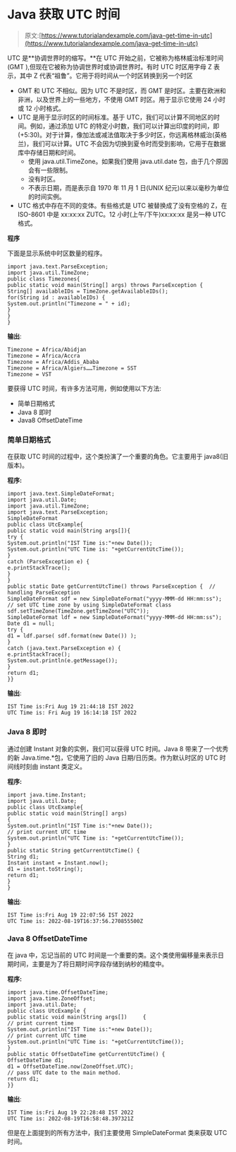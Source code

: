 # Java 获取 UTC 时间

> 原文:[https://www.tutorialandexample.com/java-get-time-in-utc](https://www.tutorialandexample.com/java-get-time-in-utc)

UTC 是**协调世界时的缩写。**在 UTC 开始之前，它被称为格林威治标准时间(GMT ),但现在它被称为协调世界时或协调世界时。有时 UTC 时区用字母 Z 表示，其中 Z 代表“祖鲁”。它用于将时间从一个时区转换到另一个时区

*   GMT 和 UTC 不相似。因为 UTC 不是时区，而 GMT 是时区。主要在欧洲和非洲，以及世界上的一些地方，不使用 GMT 时区。用于显示它使用 24 小时或 12 小时格式。
*   UTC 是用于显示时区的时间标准。基于 UTC，我们可以计算不同地区的时间。例如，通过添加 UTC 的特定小时数，我们可以计算出印度的时间，即(+5:30)。对于计算，像加法或减法值取决于多少时区，你远离格林威治(英格兰)，我们可以计算。UTC 不会因为切换到夏令时而受到影响，它用于在数据库中存储日期和时间。
    *   使用 java.util.TimeZone。如果我们使用 java.util.date 包，由于几个原因会有一些限制。
    *   没有时区。
    *   不表示日期，而是表示自 1970 年 11 月 1 日(UNIX 纪元)以来以毫秒为单位的时间实例。
*   UTC 格式中存在不同的变体。有些格式是 UTC 被替换成了没有空格的 Z，在 ISO-8601 中是 xx:xx:xx ZUTC。12 小时(上午/下午)xx:xx:xx 是另一种 UTC 格式。

**程序**

下面是显示系统中时区数量的程序。

```
import java.text.ParseException;
import java.util.TimeZone;
public class Timezones{
public static void main(String[] args) throws ParseException {
String[] availableIDs = TimeZone.getAvailableIDs();
for(String id : availableIDs) {
System.out.println("Timezone = " + id);
}
}
} 
```

**输出**:

```
Timezone = Africa/Abidjan
Timezone = Africa/Accra
Timezone = Africa/Addis_Ababa
Timezone = Africa/Algiers……Timezone = SST
Timezone = VST 
```

要获得 UTC 时间，有许多方法可用，例如使用以下方法:

*   简单日期格式
*   Java 8 即时
*   Java8 OffsetDateTime

### 简单日期格式

在获取 UTC 时间的过程中，这个类扮演了一个重要的角色。它主要用于 java8(旧版本)。

**程序:**

```
import java.text.SimpleDateFormat;
import java.util.Date;
import java.util.TimeZone;
import java.text.ParseException;
SimpleDateFormat
public class UtcExample{
public static void main(String args[]){
try {
System.out.println("IST Time is:"+new Date());
System.out.println("UTC Time is: "+getCurrentUtcTime());
}
catch (ParseException e) {
e.printStackTrace();
}
}
public static Date getCurrentUtcTime() throws ParseException {  // handling ParseException
SimpleDateFormat sdf = new SimpleDateFormat("yyyy-MMM-dd HH:mm:ss");
// set UTC time zone by using SimpleDateFormat class
sdf.setTimeZone(TimeZone.getTimeZone("UTC"));
SimpleDateFormat ldf = new SimpleDateFormat("yyyy-MMM-dd HH:mm:ss");
Date d1 = null;
try {
d1 = ldf.parse( sdf.format(new Date()) );
}
catch (java.text.ParseException e) {
e.printStackTrace();
System.out.println(e.getMessage());
}
return d1;
}} 
```

**输出**:

```
IST Time is:Fri Aug 19 21:44:18 IST 2022
UTC Time is: Fri Aug 19 16:14:18 IST 2022
```

### Java 8 即时

通过创建 Instant 对象的实例，我们可以获得 UTC 时间。Java 8 带来了一个优秀的新 Java.time.*包，它使用了旧的 Java 日期/日历类。作为默认时区的 UTC 时间线时刻由 instant 类定义。

**程序:**

```
import java.time.Instant;
import java.util.Date;
public class UtcExample{
public static void main(String[] args)
{
System.out.println("IST Time is:"+new Date());
// print current UTC time
System.out.println("UTC Time is: "+getCurrentUtcTime());
}
public static String getCurrentUtcTime() {
String d1;
Instant instant = Instant.now();
d1 = instant.toString();
return d1;
}
}
```

**输出**:

```
IST Time is:Fri Aug 19 22:07:56 IST 2022
UTC Time is: 2022-08-19T16:37:56.270855500Z
```

### Java 8 OffsetDateTime

在 java 中，忘记当前的 UTC 时间是一个重要的类。这个类使用偏移量来表示日期时间，主要是为了将日期时间字段存储到纳秒的精度中。

**程序:**

```
import java.time.OffsetDateTime;
import java.time.ZoneOffset;
import java.util.Date;
public class UtcExample {
public static void main(String args[])     {
// print current time
System.out.println("IST Time is:"+new Date());
// print current UTC time
System.out.println("UTC Time is: "+getCurrentUtcTime());
}
public static OffsetDateTime getCurrentUtcTime() {
OffsetDateTime d1;
d1 = OffsetDateTime.now(ZoneOffset.UTC);
// pass UTC date to the main method.
return d1;
}}
```

**输出**:

```
IST Time is:Fri Aug 19 22:28:48 IST 2022
UTC Time is: 2022-08-19T16:58:48.397321Z 
```

但是在上面提到的所有方法中，我们主要使用 SimpleDateFormat 类来获取 UTC 时间。